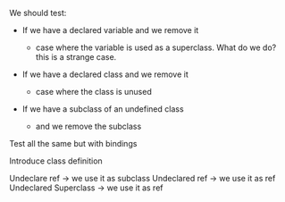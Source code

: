We should test:

 - If we have a declared variable and we remove it
     - case where the variable is used as a superclass. What do we do? this is a strange case.

- If we have a declared class and we remove it
     - case where the class is unused

- If we have a subclass of an undefined class
   - and we remove the subclass

Test all the same but with bindings

Introduce class definition

Undeclare ref  -> we use it as subclass
Undeclared ref -> we use it as ref
Undeclared Superclass -> we use it as ref


